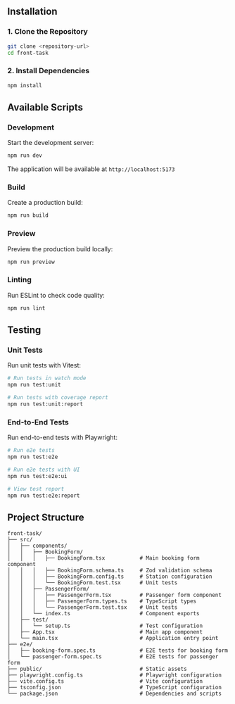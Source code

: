 ## Installation

### 1. Clone the Repository

```bash
git clone <repository-url>
cd front-task
```

### 2. Install Dependencies

```bash
npm install
```

## Available Scripts

### Development

Start the development server:

```bash
npm run dev
```

The application will be available at `http://localhost:5173`

### Build

Create a production build:

```bash
npm run build
```

### Preview

Preview the production build locally:

```bash
npm run preview
```

### Linting

Run ESLint to check code quality:

```bash
npm run lint
```

## Testing

### Unit Tests

Run unit tests with Vitest:

```bash
# Run tests in watch mode
npm run test:unit

# Run tests with coverage report
npm run test:unit:report
```

### End-to-End Tests

Run end-to-end tests with Playwright:

```bash
# Run e2e tests
npm run test:e2e

# Run e2e tests with UI
npm run test:e2e:ui

# View test report
npm run test:e2e:report
```

## Project Structure

```
front-task/
├── src/
│   ├── components/
│   │   ├── BookingForm/
│   │   │   ├── BookingForm.tsx           # Main booking form component
│   │   │   ├── BookingForm.schema.ts     # Zod validation schema
│   │   │   ├── BookingForm.config.ts     # Station configuration
│   │   │   └── BookingForm.test.tsx      # Unit tests
│   │   ├── PassengerForm/
│   │   │   ├── PassengerForm.tsx         # Passenger form component
│   │   │   ├── PassengerForm.types.ts    # TypeScript types
│   │   │   └── PassengerForm.test.tsx    # Unit tests
│   │   └── index.ts                      # Component exports
│   ├── test/
│   │   └── setup.ts                      # Test configuration
│   ├── App.tsx                           # Main app component
│   └── main.tsx                          # Application entry point
├── e2e/
│   ├── booking-form.spec.ts              # E2E tests for booking form
│   └── passenger-form.spec.ts            # E2E tests for passenger form
├── public/                               # Static assets
├── playwright.config.ts                  # Playwright configuration
├── vite.config.ts                        # Vite configuration
├── tsconfig.json                         # TypeScript configuration
└── package.json                          # Dependencies and scripts
```
